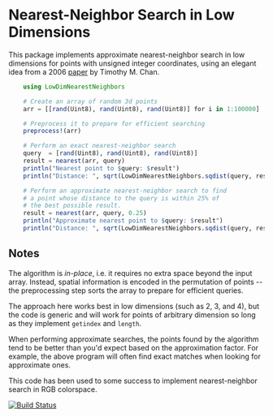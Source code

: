 # Nearest-Neighbor Search in Low Dimensions

This package implements approximate nearest-neighbor search in low dimensions for points with unsigned integer coordinates, using an elegant idea from a 2006 [paper](http://cs.uwaterloo.ca/~tmchan/sss.ps) by Timothy M. Chan.

```julia
	using LowDimNearestNeighbors

	# Create an array of random 3d points
	arr = [[rand(Uint8), rand(Uint8), rand(Uint8)] for i in 1:100000]

	# Preprocess it to prepare for efficient searching
	preprocess!(arr)

	# Perform an exact nearest-neighbor search
	query  = [rand(Uint8), rand(Uint8), rand(Uint8)]
	result = nearest(arr, query)
	println("Nearest point to $query: $result")
	println("Distance: ", sqrt(LowDimNearestNeighbors.sqdist(query, result)))

	# Perform an approximate nearest-neighbor search to find
	# a point whose distance to the query is within 25% of 
	# the best possible result.
	result = nearest(arr, query, 0.25)
	println("Approximate nearest point to $query: $result")
	println("Distance: ", sqrt(LowDimNearestNeighbors.sqdist(query, result)))
```

## Notes

The algorithm is _in-place_, i.e. it requires no extra space beyond the input array. Instead, spatial information is encoded in the permutation of points -- the preprocessing step sorts the array to prepare for efficient queries.

The approach here works best in low dimensions (such as 2, 3, and 4), but the code is generic and will work for points of arbitrary dimension so long as they implement `getindex` and `length`.

When performing approximate searches, the points found by the algorithm tend to be better than you'd expect based on the approximation factor. For example, the above program will often find exact matches when looking for approximate ones.

This code has been used to some success to implement nearest-neighbor search in RGB colorspace.

[![Build Status](https://travis-ci.org/yurivish/LowDimNearestNeighbors.jl.svg?branch=master)](https://travis-ci.org/yurivish/LowDimNearestNeighbors.jl)
